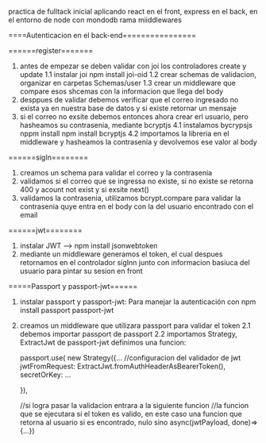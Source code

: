practica de fulltack inicial aplicando react en el front, express en el back, en el entorno de node con mondodb
rama miiddlewares

====Autenticacion en el back-end================

======register=======
1. antes de empezar se deben validar con joi los controladores create y update
    1.1 instalar joi npm install joi-oid
    1.2 crear schemas de validacion, organizar en carpetas Schemas/user
    1.3 crear un middleware que compare esos shcemas con la informacion que llega del body
2. desppues de validar debemos verificar que el correo ingresado no exista ya en nuestra base de datos y si existe retornar un mensaje  
4. si el correo no exsite debemos entonces ahora crear erl usuario, pero hasheamos su contrasenia, mediante bcryptjs
    4.1 instalamos bycrypsjs nppm install npm install bcryptjs
    4.2 importamos la libreria en el middleware y hasheamos la contrasenia y devolvemos ese valor al body


======sigIn========
1. creamos un schema para validar el correo y la contrasenia
2.  validamos si el correo que se ingressa no existe, si no existe se retorna 400 y acount not exist y si exsite next()
3. validamos la contrasenia, utilizamos bcrypt.compare para validar la contrasenia quye entra en el body con la del usuario encontrado con el email

======jwt========
1. instalar JWT --> npm install jsonwebtoken
2. mediante un middleware generamos el token,  el cual despues retornamos en el controlador sigInn junto con informacion basiuca del usuario para pintar su sesion en front

=====Passport y passport-jwt======
1. instalar passport y passport-jwt: Para manejar la autenticación con 
npm install passport passport-jwt
2. creamos un middleware que utilizara passport para validar el token
    2.1 debemos importar passport  de passport
    2.2 importamos Strategy, ExtractJwt de passport-jwt
    definimos una funcion:

    passport.use( 
    new Strategy({...
    //configuracion del validador de jwt
        jwtFromRequest: ExtractJwt.fromAuthHeaderAsBearerToken(),
        secretOrKey: ...

    }),

    //si logra pasar la validacion entrara a la siguiente funcion
    //la funcion que se ejecutara si el token es valido, en este caso una funcion que retorna al usuario si es encontrado, nulo sino 
    async(jwtPayload, done)=>{...})
    

